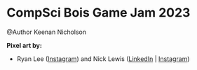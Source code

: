 # CompSci Bois Game Jam 2023

@Author Keenan Nicholson

**Pixel art by:**

- Ryan Lee ([Instagram](https://www.instagram.com/golden_glowin/)) and Nick Lewis ([LinkedIn](https://www.linkedin.com/search/results/all/?heroEntityKey=urn%3Ali%3Afsd_profile%3AACoAAD9__R4B6kY_q2RBocNJYdOsIMZtw3MXrlE&keywords=nick%20lewis&origin=RICH_QUERY_SEARCH_HOME_HISTORY&sid=9V) | [Instagram](https://www.instagram.com/skipartz/))
